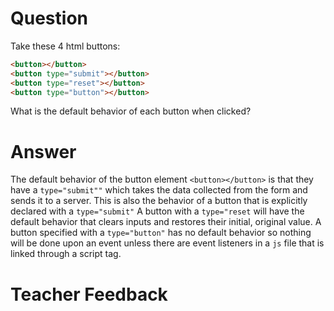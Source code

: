 # Question
Take these 4 html buttons:

```html
<button></button>
<button type="submit"></button>
<button type="reset"></button>
<button type="button"></button>
```

What is the default behavior of each button when clicked?

# Answer
The default behavior of the button element `<button></button>`  is that they have a `type="submit""` which takes the data collected from the form and sends it to a server. This is also the behavior of a button that is explicitly declared with a `type="submit"`
A button with a `type="reset` will have the default behavior that clears inputs and restores their initial, original value.
A button specified with a `type="button"` has no default behavior so nothing will be done upon an event unless there are event listeners in a `js` file that is linked through a script tag.

# Teacher Feedback